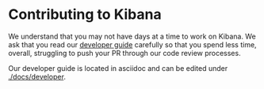 # Contributing to Kibana

We understand that you may not have days at a time to work on Kibana. We ask that you read our [developer guide](https://www.elastic.co/guide/en/kibana/master/development.html) carefully so that you spend less time, overall, struggling to push your PR through our code review processes.

Our developer guide is located in asciidoc and can be edited under [./docs/developer](./docs/developer).
